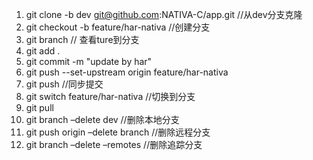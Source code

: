 1. git clone  -b dev  git@github.com:NATIVA-C/app.git //从dev分支克隆
2. git checkout -b feature/har-nativa  //创建分支
3. git branch // 查看ture到分支
4. git add . 
5. git commit -m "update by har"
6. git push --set-upstream origin feature/har-nativa
7. git push //同步提交
8. git switch feature/har-nativa //切换到分支
9. git pull
10. git branch –delete dev //删除本地分支
11. git push origin –delete branch //删除远程分支
12. git branch –delete –remotes //删除追踪分支

